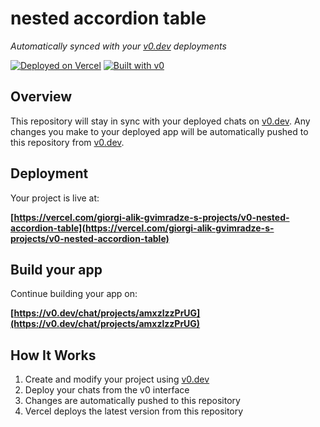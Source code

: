 # nested accordion table

*Automatically synced with your [v0.dev](https://v0.dev) deployments*

[![Deployed on Vercel](https://img.shields.io/badge/Deployed%20on-Vercel-black?style=for-the-badge&logo=vercel)](https://vercel.com/giorgi-alik-gvimradze-s-projects/v0-nested-accordion-table)
[![Built with v0](https://img.shields.io/badge/Built%20with-v0.dev-black?style=for-the-badge)](https://v0.dev/chat/projects/amxzlzzPrUG)

## Overview

This repository will stay in sync with your deployed chats on [v0.dev](https://v0.dev).
Any changes you make to your deployed app will be automatically pushed to this repository from [v0.dev](https://v0.dev).

## Deployment

Your project is live at:

**[https://vercel.com/giorgi-alik-gvimradze-s-projects/v0-nested-accordion-table](https://vercel.com/giorgi-alik-gvimradze-s-projects/v0-nested-accordion-table)**

## Build your app

Continue building your app on:

**[https://v0.dev/chat/projects/amxzlzzPrUG](https://v0.dev/chat/projects/amxzlzzPrUG)**

## How It Works

1. Create and modify your project using [v0.dev](https://v0.dev)
2. Deploy your chats from the v0 interface
3. Changes are automatically pushed to this repository
4. Vercel deploys the latest version from this repository